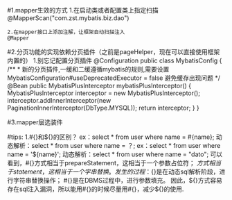 #1.mapper生效的方式
    1.在启动类或者配置类上指定扫描
    @MapperScan("com.zst.mybatis.biz.dao")

    2.在mapper接口上添加注解，让框架自动扫描注入
    @Mapper

#2.分页功能的实现依赖分页插件（之前是pageHelper，现在可以直接使用框架内置的）
    1.别忘记配置分页插件
    @Configuration
    public class MybatisConfig {
        /**
         * 新的分页插件,一缓和二缓遵循mybatis的规则,需要设置 MybatisConfiguration#useDeprecatedExecutor = false 避免缓存出现问题
         */
        @Bean
        public MybatisPlusInterceptor mybatisPlusInterceptor() {
            MybatisPlusInterceptor interceptor = new MybatisPlusInterceptor();
            interceptor.addInnerInterceptor(new PaginationInnerInterceptor(DbType.MYSQL));
            return interceptor;
        }
    }

#3.mapper层选装件


#tips:
    1.#{}和${}的区别？
    ex：select * from user where name = #{name}; 
        动态解析：select * from user where name = ？; 
    ex：select * from user where name = '${name}'; 
        动态解析：select * from user where name = "dato"; 
    可以看到，#{}方式相当于prepareStatement，这相当于一个参数占位符；
            ${}方式相当于statement，这相当于一个字串替换。
    发生的过程：${}是在动态sql解析阶段，进行字符串替换操作；
                #{}是在DBMS过程中，进行参数填充。
    因此，${}方式容易存在sql注入漏洞，所以能用#{}的时候尽量用#{}，减少${}的使用.